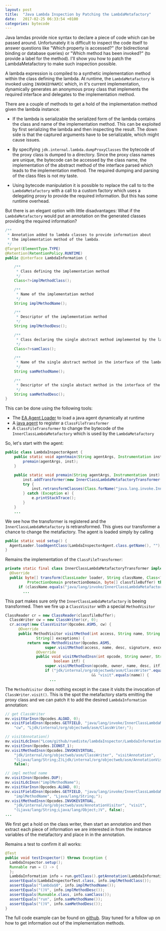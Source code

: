 ```yaml
---
layout: post
title:  "Java Lambda Inspection by Patching the LambdaMetafactory"
date:   2017-02-25 06:33:54 +0100
categories: bytecode
---
```

Java lamdas provide nice syntax to declare a piece of code which can be passed around. Unfortunately it is difficult to inspect the code itself to answer questions like "Which property is accessed?" (for bidirectional binding or database queries) or "Which method has been invoked?" (to provide a label for the method). I'll show you how to patch the LambdaMetafactory to make such inspection possible.

A lambda expression is compiled to a synthetic implementation method within the class defining the lambda. At runtime, the `LambdaMetafactory` is invoked using `INVOKEDYNAMIC` which, in it's current implementation, dynamically generates an anonymous proxy class that implements the required interface and delegates to the implementation method.

There are a couple of methods to get a hold of the implementation method given the lambda instance:

* If the lambda is serializable the serialized form of the lambda contains the class and name of the implementation method. This can be exploited by first serializing the lambda and then inspecting the result. The down side is that the captured arguments have to be serializable, which might cause issues.

* By specifying `jdk.internal.lambda.dumpProxyClasses` the bytecode of the proxy class is dumped to a directory. Since the proxy class names are unique, the bytecode can be accessed by the class name, the implementation of the abstract method of the interface parsed which leads to the implementation method. The required dumping and parsing of the class files is not my taste.

* Using bytecode manipulation it is possible to replace the call to to the `LambdaMetafactory` with a call to a custom factory which uses a delegating proxy to provide the required information. But this has some runtime overhead.

But there is an elegant option with little disadvantages: What if the `LambdaMetafactory` would put an annotation on the generated classes providing the required information?

``` java
/**
 * Annotation added to lambda classes to provide information about
 * the implementation method of the lambda.
 */
@Target(ElementType.TYPE)
@Retention(RetentionPolicy.RUNTIME)
public @interface LambdaInformation {

    /**
     * Class defining the implementation method
     */
    Class<?>implMethodClass();

    /**
     * Name of the implementation method
     */
    String implMethodName();

    /**
     * Descriptor of the implementation method
     */
    String implMethodDesc();

    /**
     * Class declaring the single abstract method implemented by the lambda
     */
    Class<?>samClass();

    /**
     * Name of the single abstract method in the interface of the lambda
     */
    String samMethodName();

    /**
     * Descriptor of the single abstact method in the interface of the lambda
     */
    String samMethodDesc();
}
```

This can be done using the following tools:

* The [EA Agent Loader](https://github.com/electronicarts/ea-agent-loader) to load a java agent dynamically at runtime
* A [java agent](https://docs.oracle.com/javase/7/docs/api/java/lang/instrument/package-summary.html) to register a `ClassFileTransformer`
* A `ClassFileTransformer` to change the bytecode of the `InnerClassLambdaMetafactory` which is used by the `LambdaMetafactory`

So, let's start with the agent:

``` java
public class LambdaInspectorAgent {
    public static void agentmain(String agentArgs, Instrumentation inst) {
        premain(agentArgs, inst);
    }

    public static void premain(String agentArgs, Instrumentation inst) {
        inst.addTransformer(new InnerClassLambdaMetafactoryTransformer(), true);
        try {
            inst.retransformClasses(Class.forName("java.lang.invoke.InnerClassLambdaMetafactory"));
        } catch (Exception e) {
            e.printStackTrace();
        }
    }
    ...
```

We see how the transformer is registered and the `InnerClassLambdaMetafactory` is retransformed. This gives our transformer a chance to change the metafactory. The agent is loaded simply by calling

``` java
public static void setup() {
  AgentLoader.loadAgentClass(LambdaInspectorAgent.class.getName(), "");
}
```
Remains the implementation of the `ClassFileTransformer`:

``` java
private static final class InnerClassLambdaMetafactoryTransformer implements ClassFileTransformer {
  @Override
  public byte[] transform(ClassLoader loader, String className, Class<?> classBeingRedefined,
          ProtectionDomain protectionDomain, byte[] classfileBuffer) throws IllegalClassFormatException {
      if (className.equals("java/lang/invoke/InnerClassLambdaMetafactory")) {
        ...
```

This part makes sure only the `InnerClassLambdaMetafactory` is beeing transformed. Then we fire up a `ClassVisitor` with a special `MethodVisitor`

``` java
ClassReader cr = new ClassReader(classfileBuffer);
  ClassWriter cw = new ClassWriter(cr, 0);
  cr.accept(new ClassVisitor(Opcodes.ASM5, cw) {
      @Override
      public MethodVisitor visitMethod(int access, String name, String desc, String signature,
              String[] exceptions) {
          return new MethodVisitor(Opcodes.ASM5,
                  super.visitMethod(access, name, desc, signature, exceptions)) {
              @Override
              public void visitMethodInsn(int opcode, String owner, String name, String desc,
                      boolean itf) {
                  super.visitMethodInsn(opcode, owner, name, desc, itf);
                  if ("jdk/internal/org/objectweb/asm/ClassWriter".equals(owner)
                                       && "visit".equals(name)) {
                    ...
```
The `MethodVisitor` does nothing except in the case it visits the invocation of `ClassWriter.visit()`. This is the spot the metafactory starts emitting the proxy class and we can patch it to add the desired `LambdaInformation` annotation:

``` java
// get ClassWriter
mv.visitVarInsn(Opcodes.ALOAD, 0);
mv.visitFieldInsn(Opcodes.GETFIELD, "java/lang/invoke/InnerClassLambdaMetafactory",
    "cw", "Ljdk/internal/org/objectweb/asm/ClassWriter;");

// visitAnnotation()
mv.visitLdcInsn("Lcom/github/ruediste/lambdaInspector/LambdaInformation;");
mv.visitInsn(Opcodes.ICONST_1);
mv.visitMethodInsn(Opcodes.INVOKEVIRTUAL,
    "jdk/internal/org/objectweb/asm/ClassWriter", "visitAnnotation",
    "(Ljava/lang/String;Z)Ljdk/internal/org/objectweb/asm/AnnotationVisitor;",
    false);

// impl method name
mv.visitInsn(Opcodes.DUP);
mv.visitLdcInsn("implMethodName");
mv.visitVarInsn(Opcodes.ALOAD, 0);
mv.visitFieldInsn(Opcodes.GETFIELD, "java/lang/invoke/InnerClassLambdaMetafactory",
    "implMethodName", "Ljava/lang/String;");
mv.visitMethodInsn(Opcodes.INVOKEVIRTUAL,
    "jdk/internal/org/objectweb/asm/AnnotationVisitor", "visit",
    "(Ljava/lang/String;Ljava/lang/Object;)V", false);
...
```
We first get a hold on the class writer, then start an annotation and then extract each piece of information we are interested in from the instance variables of the metafactory and place in in the annotation.

Remains a test to confirm it all works:

``` java
@Test
public void testInspector() throws Exception {
  LambdaInspector.setup();
  Runnable run = () -> {
  };
  LambdaInformation info = run.getClass().getAnnotation(LambdaInformation.class);
  assertEquals(LambdaInspectorTest.class, info.implMethodClass());
  assertEquals("lambda$0", info.implMethodName());
  assertEquals("()V", info.implMethodDesc());
  assertEquals(Runnable.class, info.samClass());
  assertEquals("run", info.samMethodName());
  assertEquals("()V", info.samMethodDesc());
}
```

The full code example can be found on [github](https://github.com/ruediste/lambda-inspector). Stay tuned for a follow up on how to get information out of the implementation methods.

